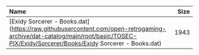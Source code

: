|Name|Size|
|:---|---:|
|[Exidy Sorcerer - Books.dat](https://raw.githubusercontent.com/open-retrogaming-archive/dat-catalog/main/root/basic/TOSEC-PIX/Exidy/Sorcerer/Books/Exidy Sorcerer - Books.dat)|1943|
